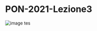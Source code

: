# PON-2021-Lezione3
![image](https://user-images.githubusercontent.com/94290557/143264503-b4ddbd28-bd26-44c9-8756-4f5e2dd75dd7.png)
tes
